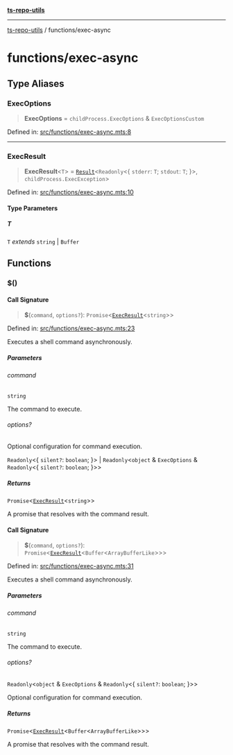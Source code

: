 [**ts-repo-utils**](../README.md)

---

[ts-repo-utils](../README.md) / functions/exec-async

# functions/exec-async

## Type Aliases

### ExecOptions

> **ExecOptions** = `childProcess.ExecOptions` & `ExecOptionsCustom`

Defined in: [src/functions/exec-async.mts:8](https://github.com/noshiro-pf/ts-repo-utils/blob/main/src/functions/exec-async.mts#L8)

---

### ExecResult

> **ExecResult**\<`T`\> = [`Result`](../entry-point/README.md#result)\<`Readonly`\<\{ `stderr`: `T`; `stdout`: `T`; \}\>, `childProcess.ExecException`\>

Defined in: [src/functions/exec-async.mts:10](https://github.com/noshiro-pf/ts-repo-utils/blob/main/src/functions/exec-async.mts#L10)

#### Type Parameters

##### T

`T` _extends_ `string` \| `Buffer`

## Functions

### $()

#### Call Signature

> **$**(`command`, `options?`): `Promise`\<[`ExecResult`](#execresult)\<`string`\>\>

Defined in: [src/functions/exec-async.mts:23](https://github.com/noshiro-pf/ts-repo-utils/blob/main/src/functions/exec-async.mts#L23)

Executes a shell command asynchronously.

##### Parameters

###### command

`string`

The command to execute.

###### options?

Optional configuration for command execution.

`Readonly`\<\{ `silent?`: `boolean`; \}\> | `Readonly`\<`object` & `ExecOptions` & `Readonly`\<\{ `silent?`: `boolean`; \}\>\>

##### Returns

`Promise`\<[`ExecResult`](#execresult)\<`string`\>\>

A promise that resolves with the command result.

#### Call Signature

> **$**(`command`, `options?`): `Promise`\<[`ExecResult`](#execresult)\<`Buffer`\<`ArrayBufferLike`\>\>\>

Defined in: [src/functions/exec-async.mts:31](https://github.com/noshiro-pf/ts-repo-utils/blob/main/src/functions/exec-async.mts#L31)

Executes a shell command asynchronously.

##### Parameters

###### command

`string`

The command to execute.

###### options?

`Readonly`\<`object` & `ExecOptions` & `Readonly`\<\{ `silent?`: `boolean`; \}\>\>

Optional configuration for command execution.

##### Returns

`Promise`\<[`ExecResult`](#execresult)\<`Buffer`\<`ArrayBufferLike`\>\>\>

A promise that resolves with the command result.

